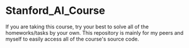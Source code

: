 # Stanford_AI_Course
If you are taking this course, try your best to solve all of the homeworks/tasks by your own. This repository is mainly for my peers and myself to easily access all of the course's source code. 
